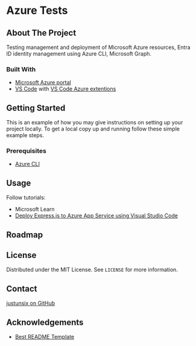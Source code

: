 # Azure Tests

## About The Project

Testing management and deployment of Microsoft Azure resources, Entra ID identity management using Azure CLI, Microsoft Graph.

### Built With

- [Microsoft Azure portal](https://portal.azure.com/)
- [VS Code](https://code.visualstudio.com/) with [VS Code Azure extentions](https://marketplace.visualstudio.com/items?itemName=ms-vscode.vscode-node-azure-pack)

## Getting Started

This is an example of how you may give instructions on setting up your project locally.
To get a local copy up and running follow these simple example steps.

### Prerequisites

- [Azure CLI](https://docs.microsoft.com/en-us/cli/azure/install-azure-cli)

## Usage

Follow tutorials:

- Microsoft Learn
- [Deploy Express.js to Azure App Service using Visual Studio Code](https://docs.microsoft.com/en-us/azure/developer/javascript/tutorial/deploy-nodejs-azure-app-service-with-visual-studio-code?tabs=bash)

## Roadmap

## License

Distributed under the MIT License. See `LICENSE` for more information.

## Contact

[justunsix on GitHub](https://github.com/justunsix)

## Acknowledgements

- [Best README Template](https://github.com/othneildrew/Best-README-Template)